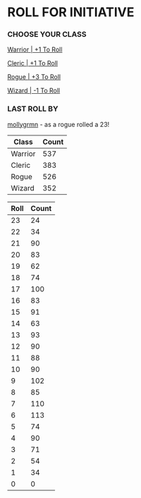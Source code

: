 # ROLL FOR INITIATIVE
### CHOOSE YOUR CLASS

[Warrior | +1 To Roll](https://github.com/benjaminsampica/benjaminsampica/issues/new?title=roll%7Cwarrior&body=Just+click+%27Submit+new+issue%27.)

[Cleric | +1 To Roll](https://github.com/benjaminsampica/benjaminsampica/issues/new?title=roll%7Ccleric&body=Just+click+%27Submit+new+issue%27.)

[Rogue | +3 To Roll](https://github.com/benjaminsampica/benjaminsampica/issues/new?title=roll%7Crogue&body=Just+click+%27Submit+new+issue%27.)

[Wizard | -1 To Roll](https://github.com/benjaminsampica/benjaminsampica/issues/new?title=roll%7Cwizard&body=Just+click+%27Submit+new+issue%27.)
### LAST ROLL BY
[mollygrmn](https://www.github.com/mollygrmn) - as a rogue rolled a 23!

|Class|Count|
|-|-|
|Warrior|537|
|Cleric|383|
|Rogue|526|
|Wizard|352|

|Roll|Count|
|-|-|
|23|24
|22|34
|21|90
|20|83
|19|62
|18|74
|17|100
|16|83
|15|91
|14|63
|13|93
|12|90
|11|88
|10|90
|9|102
|8|85
|7|110
|6|113
|5|74
|4|90
|3|71
|2|54
|1|34
|0|0
